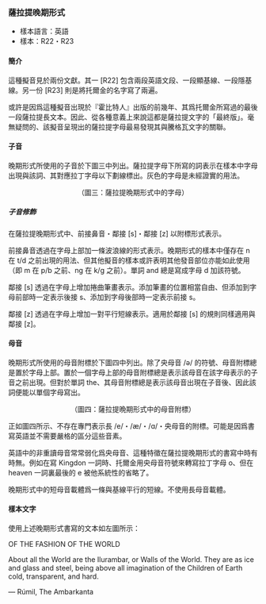 ### 薩拉提晚期形式

- 樣本語言：英語
- 樣本：R22・R23

#### 簡介

這種擬音見於兩份文獻。其一 [R22] 包含兩段英語文段、一段顯基線、一段隱基線。另一份 [R23] 則是將托爾金的名字寫了兩遍。

或許是因爲這種擬音出現於『霍比特人』出版的前幾年、其爲托爾金所寫過的最後一段薩拉提長文本。因此、從各種意義上來說這都是薩拉提文字的「最終版」。毫無疑問的、該擬音呈現出的薩拉提字母最易發現其與騰格瓦文字的關聯。

#### 子音

晚期形式所使用的子音於下圖三中列出。薩拉提字母下所寫的詞表示在樣本中字母出現與該詞、其對應拉丁字母以下劃線標出。灰色的字母是未經證實的用法。

<p align="center">（圖三：薩拉提晩期形式中的字母）</p>

##### 子音修飾

在薩拉提晚期形式中、前接鼻音・鄰接 [s]・鄰接 [z] 以附標形式表示。

前接鼻音透過在字母上部加一條波浪線的形式表示。晚期形式的樣本中僅存在 n 在 t/d 之前出現的用法、但其他擬音的樣本或許表明其他發音部位亦能如此使用（即 m 在 p/b 之前、ng 在 k/g 之前）。單詞 and 總是寫成字母 d 加該符號。

鄰接 [s] 透過在字母上增加捲曲筆畫表示。添加筆畫的位置相當自由、但添加到字母前部時一定表示後接 s、添加到字母後部時一定表示前接 s。

鄰接 [z] 透過在字母上增加一對平行短線表示。適用於鄰接 [s] 的規則同樣適用與鄰接 [z]。

#### 母音

晚期形式所使用的母音附標於下圖四中列出。除了央母音 /ə/ 的符號、母音附標總是置於字母上部。置於一個字母上部的母音附標總是表示該母音在該字母表示的子音之前出現。但對於單詞 the、其母音附標總是表示該母音出現在子音後、因此該詞便能以單個字母寫出。

<p align="center">（圖四：薩拉提晩期形式中的母音附標）</p>

正如圖四所示、不存在專門表示長 /e/・/æ/・/ɑ/・央母音的附標。可能是因爲書寫英語並不需要嚴格的區分這些音素。

英語中的非重讀母音常常弱化爲央母音、這種特徵在薩拉提晚期形式的書寫中時有時無。例如在寫 Kingdon 一詞時、托爾金用央母音符號來轉寫拉丁字母 o、但在 heaven 一詞裏最後的 e 被他系統性的省略了。

晚期形式中的短母音載體爲一條與基線平行的短線。不使用長母音載體。

#### 樣本文字



使用上述晚期形式書寫的文本如左圖所示：

OF THE FASHION OF THE WORLD

About all the World are the Ilurambar, or Walls of the World. They are as ice and glass and steel, being above all imagination of the Children of Earth cold, transparent, and hard.

— Rúmil, The Ambarkanta 